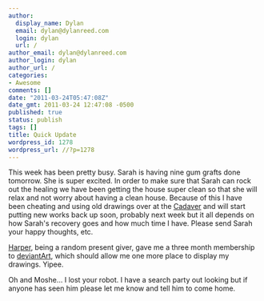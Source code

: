 ```yaml
---
author:
  display_name: Dylan
  email: dylan@dylanreed.com
  login: dylan
  url: /
author_email: dylan@dylanreed.com
author_login: dylan
author_url: /
categories:
- Awesome
comments: []
date: "2011-03-24T05:47:08Z"
date_gmt: 2011-03-24 12:47:08 -0500
published: true
status: publish
tags: []
title: Quick Update
wordpress_id: 1278
wordpress_url: //?p=1278
---
```


This week has been pretty busy. Sarah is having nine gum grafts done tomorrow. She is super excited. In order to make sure that Sarah can rock out the healing we have been getting the house super clean so that she will relax and not worry about having a clean house. Because of this I have been cheating and using old drawings over at the [Cadaver][1] and will start putting new works back up soon, probably next week but it all depends on how Sarah's recovery goes and how much time I have. Please send Sarah your happy thoughts, etc.

   [1]: http://fancycadaver.cm

[Harper][2], being a random present giver, gave me a three month membership to [deviantArt][3], which should allow me one more place to display my drawings. Yipee.

   [2]: http://nata2.org
   [3]: http://fancycadaver.deviantart.com

Oh and Moshe... I lost your robot. I have a search party out looking but if anyone has seen him please let me know and tell him to come home.
